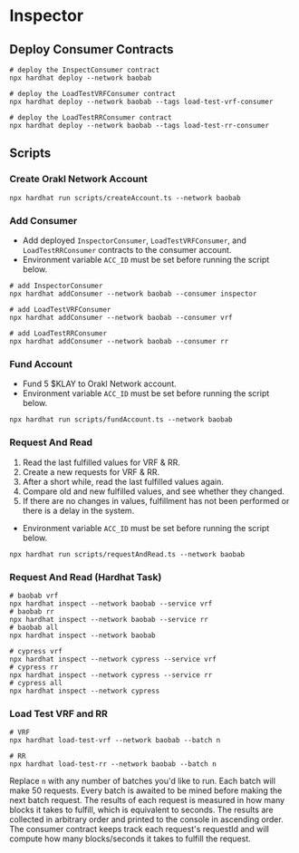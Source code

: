 # Inspector

## Deploy Consumer Contracts

```shell
# deploy the InspectConsumer contract
npx hardhat deploy --network baobab

# deploy the LoadTestVRFConsumer contract
npx hardhat deploy --network baobab --tags load-test-vrf-consumer

# deploy the LoadTestRRConsumer contract
npx hardhat deploy --network baobab --tags load-test-rr-consumer
```

## Scripts

### Create Orakl Network Account

```shell
npx hardhat run scripts/createAccount.ts --network baobab
```

### Add Consumer

- Add deployed `InspectorConsumer`, `LoadTestVRFConsumer`, and `LoadTestRRConsumer` contracts to the consumer account.
- Environment variable `ACC_ID` must be set before running the script below.

```shell
# add InspectorConsumer
npx hardhat addConsumer --network baobab --consumer inspector

# add LoadTestVRFConsumer
npx hardhat addConsumer --network baobab --consumer vrf

# add LoadTestRRConsumer
npx hardhat addConsumer --network baobab --consumer rr
```

### Fund Account

- Fund 5 $KLAY to Orakl Network account.
- Environment variable `ACC_ID` must be set before running the script below.

```shell
npx hardhat run scripts/fundAccount.ts --network baobab
```

### Request And Read

1. Read the last fulfilled values for VRF & RR.
2. Create a new requests for VRF & RR.
3. After a short while, read the last fulfilled values again.
4. Compare old and new fulfilled values, and see whether they changed.
5. If there are no changes in values, fulfillment has not been performed or there is a delay in the system.

- Environment variable `ACC_ID` must be set before running the script below.

```shell
npx hardhat run scripts/requestAndRead.ts --network baobab
```

### Request And Read (Hardhat Task)

```shell
# baobab vrf
npx hardhat inspect --network baobab --service vrf
# baobab rr
npx hardhat inspect --network baobab --service rr
# baobab all
npx hardhat inspect --network baobab

# cypress vrf
npx hardhat inspect --network cypress --service vrf
# cypress rr
npx hardhat inspect --network cypress --service rr
# cypress all
npx hardhat inspect --network cypress
```

### Load Test VRF and RR

```shell
# VRF
npx hardhat load-test-vrf --network baobab --batch n

# RR
npx hardhat load-test-rr --network baobab --batch n
```

Replace `n` with any number of batches you'd like to run. Each batch will make 50 requests. Every batch is awaited to be mined before making the next batch request. The results of each request is measured in how many blocks it takes to fulfill, which is equivalent to seconds. The results are collected in arbitrary order and printed to the console in ascending order. The consumer contract keeps track each request's requestId and will compute how many blocks/seconds it takes to fulfill the request.
